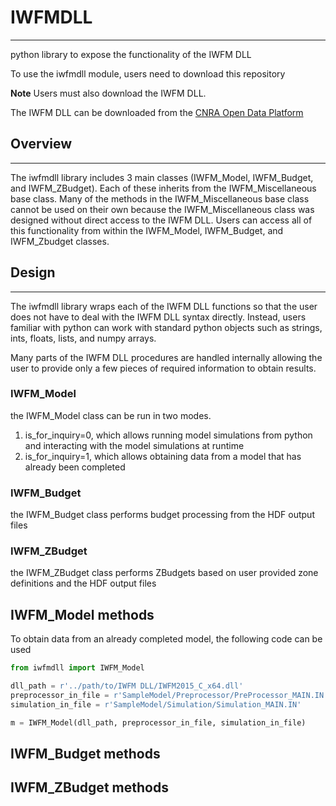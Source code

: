 # IWFMDLL
---
python library to expose the functionality of the IWFM DLL

To use the iwfmdll module, users need to download this repository

**Note** Users must also download the IWFM DLL.

The IWFM DLL can be downloaded from the [CNRA Open Data Platform](https://data.cnra.ca.gov/dataset/iwfm-integrated-water-flow-model)

## Overview
---
The iwfmdll library includes 3 main classes (IWFM_Model, IWFM_Budget, and IWFM_ZBudget). Each of these inherits from the IWFM_Miscellaneous base class. Many of the methods in the IWFM_Miscellaneous base class cannot be used on their own because the IWFM_Miscellaneous class was designed without direct access to the IWFM DLL. Users can access all of this functionality from within the IWFM_Model, IWFM_Budget, and IWFM_Zbudget classes.

## Design
---
The iwfmdll library wraps each of the IWFM DLL functions so that the user does not have to deal with the IWFM DLL syntax directly. Instead, users familiar with python can work with standard python objects such as strings, ints, floats, lists, and numpy arrays.

Many parts of the IWFM DLL procedures are handled internally allowing the user to provide only a few pieces of required information to obtain results.

### IWFM_Model
the IWFM_Model class can be run in two modes.
1. is_for_inquiry=0, which allows running model simulations from python and interacting with the model simulations at runtime
2. is_for_inquiry=1, which allows obtaining data from a model that has already been completed

### IWFM_Budget
the IWFM_Budget class performs budget processing from the HDF output files

### IWFM_ZBudget
the IWFM_ZBudget class performs ZBudgets based on user provided zone definitions and the HDF output files

## IWFM_Model methods
To obtain data from an already completed model, the following code can be used

```python
from iwfmdll import IWFM_Model

dll_path = r'../path/to/IWFM DLL/IWFM2015_C_x64.dll'
preprocessor_in_file = r'SampleModel/Preprocessor/PreProcessor_MAIN.IN'
simulation_in_file = r'SampleModel/Simulation/Simulation_MAIN.IN'

m = IWFM_Model(dll_path, preprocessor_in_file, simulation_in_file)
```


## IWFM_Budget methods

## IWFM_ZBudget methods